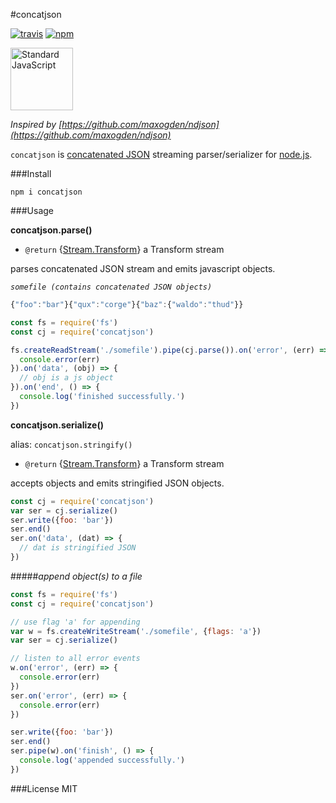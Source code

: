 #concatjson

[![travis](https://img.shields.io/travis/mawni/concatjson/master.svg)](https://travis-ci.org/mawni/concatjson) [![npm](https://img.shields.io/npm/v/concatjson.svg?maxAge=2592000?style=flat-square)](https://www.npmjs.com/package/concatjson)

<a href="https://github.com/feross/standard"><img src="https://cdn.rawgit.com/feross/standard/master/sticker.svg" alt="Standard JavaScript" width="100"></a>

_Inspired by [https://github.com/maxogden/ndjson](https://github.com/maxogden/ndjson)_

`concatjson` is [concatenated JSON](https://en.wikipedia.org/wiki/JSON_Streaming) streaming parser/serializer for [node.js](https://nodejs.org).

###Install

`npm i concatjson`

###Usage

**concatjson.parse()**

 * `@return` {[Stream.Transform](https://nodejs.org/api/stream.html#stream_class_stream_transform)} a Transform stream

parses concatenated JSON stream and emits javascript objects.

_`somefile (contains concatenated JSON objects)`_

```js
{"foo":"bar"}{"qux":"corge"}{"baz":{"waldo":"thud"}}
```

```js
const fs = require('fs')
const cj = require('concatjson')

fs.createReadStream('./somefile').pipe(cj.parse()).on('error', (err) => {
  console.error(err)
}).on('data', (obj) => {
  // obj is a js object
}).on('end', () => {
  console.log('finished successfully.')
})
```
**concatjson.serialize()**

alias: `concatjson.stringify()`

 * `@return` {[Stream.Transform](https://nodejs.org/api/stream.html#stream_class_stream_transform)} a Transform stream

accepts objects and emits stringified JSON objects.

```js
const cj = require('concatjson')
var ser = cj.serialize()
ser.write({foo: 'bar'})
ser.end()
ser.on('data', (dat) => {
  // dat is stringified JSON
})
```
#####_append object(s) to a file_
```js
const fs = require('fs')
const cj = require('concatjson')

// use flag 'a' for appending
var w = fs.createWriteStream('./somefile', {flags: 'a'})
var ser = cj.serialize()

// listen to all error events
w.on('error', (err) => {
  console.error(err)
})
ser.on('error', (err) => {
  console.error(err)
})

ser.write({foo: 'bar'})
ser.end()
ser.pipe(w).on('finish', () => {
  console.log('appended successfully.')
})
```
###License
MIT
